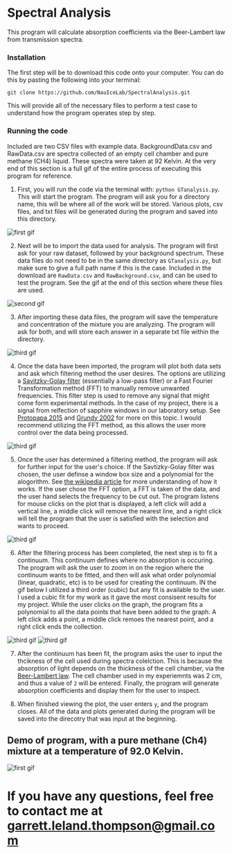 # Spectral Analysis


This program will calculate absorption coefficients via the Beer-Lambert law from transmission spectra.


### Installation
The first step will be to download this code onto your computer. You can do this by pasting the following into your terminal:

`git clone https://github.com/NauIceLab/SpectralAnalysis.git`


This will provide all of the necessary files to perform a test case to understand how the program operates step by step. 


### Running the code
Included are two CSV files with example data. BackgroundData.csv and RawData.csv are spectra collected of an empty cell chamber and pure methane (CH4) liquid. These spectra were taken at 92 Kelvin. At the very end of this section is a full gif of the entire process of executing this program for reference.

1. First, you will run the code via the terminal with: `python GTanalysis.py`. This will start the program. The program will ask you for a directory name, this will be where all of the work will be stored. Various plots, csv files, and txt files will be generated during the program and saved into this directory. 


![first gif](https://github.com/Gleland/SpectralAnalysis/blob/master/images/part1.gif) 



2. Next will be to import the data used for analysis. The program will first ask for your raw dataset, followed by your background spectrum. These data files do not need to be in the same directory as `GTanalysis.py`, but make sure to give a full path name if this is the case. Included in the download are `RawData.csv` and `RawBackground.csv`, and can be used to test the program. See the gif at the end of this section where these files are used.


![second gif](https://github.com/Gleland/SpectralAnalysis/blob/master/images/part2.gif) 


3. After importing these data files, the program will save the temperature and concentration of the mixture you are analyzing. The program will ask for both, and will store each answer in a separate txt file within the directory.

![third gif](https://github.com/Gleland/SpectralAnalysis/blob/master/images/part3.gif)



4. Once the data have been imported, the program will plot both data sets and ask which filtering method the user desires. The options are utilizing a [Savitzky-Golay filter](https://en.wikipedia.org/wiki/Savitzky–Golay_filter) (essentially a low-pass filter) or a Fast Fourier Transformation method (FFT) to manually remove unwanted frequencies. This filter step is used to remove any signal that might come form experimental methods. In the case of my project, there is a signal from relfection of sapphire windows in our laboratory setup. See [Protopapa 2015](https://arxiv.org/pdf/1503.00703.pdf) and [Grundy 2002](http://www.sciencedirect.com/science/article/pii/S0019103501967260) for more on this topic. I would recommend utilizing the FFT method, as this allows the user more control over the data being processed.

![third gif](https://github.com/Gleland/SpectralAnalysis/blob/master/images/fft_choice.gif)



5. Once the user has determined a filtering method, the program will ask for further input for the user's choice. If the Savtizky-Golay filter was chosen, the user definse a window box size and a polynomial for the alogorithm. See [the wikipedia article](https://en.wikipedia.org/wiki/Savitzky–Golay_filter) for more understanding of how it works. If the user chose the FFT option, a FFT is taken of the data, and the user hand selects the frequency to be cut out. The program listens for mouse clicks on the plot that is displayed, a left click will add a vertical line, a middle click will remove the nearest line, and a right click will tell the program that the user is satisfied with the selection and wants to proceed.

![third gif](https://github.com/Gleland/SpectralAnalysis/blob/master/images/fft_cut.gif)


6. After the filtering process has been completed, the next step is to fit a continuum. This continuum defines where no absorption is occuring. The program will ask the user to zoom in on the region where the continuum wants to be fitted, and then will ask what order polynomial (linear, quadratic, etc) is to be used for creating the continuum. IN the gif below I utilized a third order (cubic) but any fit is available to the user. I used a cubic fit for my work as it gave the most consisent results for my project. While the user clicks on the graph, the program fits a polynomial to all the data points that have been added to the graph. A left click adds a point, a middle click remoes the nearest point, and a right click ends the collection.


![third gif](https://github.com/Gleland/SpectralAnalysis/blob/master/images/continuum.gif)
![third gif](https://github.com/Gleland/SpectralAnalysis/blob/master/images/polynomial_order.gif)



7. After the continuum has been fit, the program asks the user to input the thcikness of the cell used during spectra colelction. This is because the absorption of light depends on the thickness of the cell chamber, via the [Beer-Lambert law](http://life.nthu.edu.tw/~labcjw/BioPhyChem/Spectroscopy/beerslaw.htm). The cell chamber used in my experiemnts was 2 cm, and thus a value of `2` will be entered. Finally, the program will generate absorption coefficients and display them for the user to inspect.

8. When finished viewing the plot, the user enters `y`, and the program closes. All of the data and plots generated during the program will be saved into the direcotry that was input at the beginning.




## Demo of program, with a pure methane (Ch4) mixture at a temperature of 92.0 Kelvin.
![first gif](https://github.com/Gleland/SpectralAnalysis/blob/master/images/full_video.gif) 



# If you have any questions, feel free to contact me at garrett.leland.thompson@gmail.com

<!---
-->
